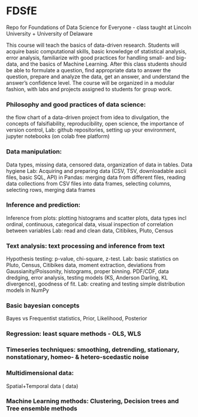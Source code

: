 # FDSfE
Repo for Foundations of Data Science for Everyone - class taught at Lincoln University + University of Delaware

This course will teach the basics of data-driven research. Students will acquire basic computational skills, basic knowledge of statistical analysis, error analysis, familiarize with good practices for handling small- and big-data, and the basics of Machine Learning. After this class students should be able to formulate a question, find appropriate data to answer the question, prepare and analyze the data, get an answer, and understand the answer’s confidence level. The course will be organized in a modular fashion, with labs and projects assigned to students for group work.

### Philosophy and good practices of data science: 
the flow chart of a data-driven project from idea to divulgation, the concepts of falsifiability, reproducibility, open science, the importance of version control, Lab: github repositories, setting up your environment, jupyter notebooks (on colab free platform)
### Data manipulation: 
Data types, missing data, censored data, organization of data in tables. Data hygiene Lab: Acquiring and preparing data (CSV, TSV, downloadable ascii files, basic SQL, API) in Pandas: merging data from different files, reading data collections from CSV files into data frames, selecting columns, selecting rows, merging data frames
### Inference and  prediction: 
Inference from plots: plotting histograms and scatter plots, data types incl ordinal, continuous, categorical data, visual inspection of correlation between variables Lab: read and clean data, Citibikes, Pluto, Census
### Text analysis: text processing and inference from text
Hypothesis testing:
p-value, chi-square, z-test. Lab: basic statistics on Pluto, Census, Citibikes data, moment extraction, deviations from Gaussianity/Poissonity, histograms, proper binning. PDF/CDF, data dredging, error analysis, testing models (KS, Anderson Darling, KL divergence), goodness of fit. Lab: creating and testing simple distribution models in NumPy
### Basic bayesian concepts
Bayes vs Frequentist statistics, Prior, Likelihood, Posterior
### Regression: least square methods - OLS, WLS
### Timeseries techniques: smoothing, detrending, stationary, nonstationary, homeo- & hetero-scedastic noise
### Multidimensional data:
Spatial+Temporal data ( data) 
### Machine Learning methods: Clustering, Decision trees and Tree ensemble methods

